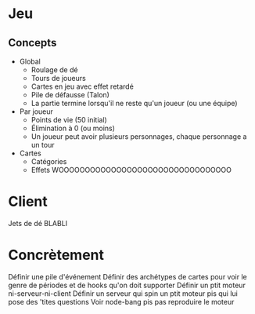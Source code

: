 # Jeu

## Concepts

* Global
  * Roulage de dé
  * Tours de joueurs
  * Cartes en jeu avec effet retardé
  * Pile de défausse (Talon)
  * La partie termine lorsqu'il ne reste qu'un joueur (ou une équipe)
* Par joueur
  * Points de vie (50 initial)
  * Élimination à 0 (ou moins)
  * Un joueur peut avoir plusieurs personnages, chaque personnage a un tour
* Cartes
  * Catégories
  * Effets
  WOOOOOOOOOOOOOOOOOOOOOOOOOOOOOOOOO

# Client

Jets de dé
BLABLI

# Concrètement

Définir une pile d'événement
Définir des archétypes de cartes pour voir le genre de périodes et de hooks qu'on doit supporter
Définir un ptit moteur ni-serveur-ni-client
Définir un serveur qui spin un ptit moteur pis qui lui pose des 'tites questions
Voir node-bang pis pas reproduire le moteur
